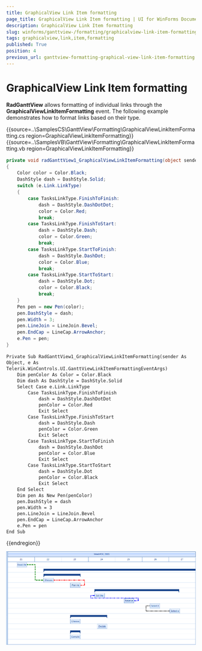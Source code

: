 ```yaml
---
title: GraphicalView Link Item formatting
page_title: GraphicalView Link Item formatting | UI for WinForms Documentation
description: GraphicalView Link Item formatting
slug: winforms/ganttview-/formatting/graphicalview-link-item-formatting
tags: graphicalview,link,item,formatting
published: True
position: 4
previous_url: ganttview-formatting-graphical-view-link-item-formatting
---
```


# GraphicalView Link Item formatting

 
__RadGanttView__ allows formatting of individual links through the __GraphicalViewLinkItemFormatting__ event. The following example demonstrates how to format links based on their type.
 

{{source=..\SamplesCS\GanttView\Formatting\GraphicalViewLinkItemFormatting.cs region=GraphicalViewLinkItemFormatting}} 
{{source=..\SamplesVB\GanttView\Formatting\GraphicalViewLinkItemFormatting.vb region=GraphicalViewLinkItemFormatting}} 

````C#
private void radGanttView1_GraphicalViewLinkItemFormatting(object sender, GanttViewLinkItemFormattingEventArgs e)
{
    Color color = Color.Black;
    DashStyle dash = DashStyle.Solid;
    switch (e.Link.LinkType)
    {
        case TasksLinkType.FinishToFinish:
            dash = DashStyle.DashDotDot;
            color = Color.Red;
            break;
        case TasksLinkType.FinishToStart:
            dash = DashStyle.Dash;
            color = Color.Green;
            break;
        case TasksLinkType.StartToFinish:
            dash = DashStyle.DashDot;
            color = Color.Blue;
            break;
        case TasksLinkType.StartToStart:
            dash = DashStyle.Dot;
            color = Color.Black;
            break;
    }
    Pen pen = new Pen(color);
    pen.DashStyle = dash;
    pen.Width = 3;
    pen.LineJoin = LineJoin.Bevel;
    pen.EndCap = LineCap.ArrowAnchor;
    e.Pen = pen;
}

````
````VB.NET
Private Sub RadGanttView1_GraphicalViewLinkItemFormatting(sender As Object, e As Telerik.WinControls.UI.GanttViewLinkItemFormattingEventArgs)
    Dim penColor As Color = Color.Black
    Dim dash As DashStyle = DashStyle.Solid
    Select Case e.Link.LinkType
        Case TasksLinkType.FinishToFinish
            dash = DashStyle.DashDotDot
            penColor = Color.Red
            Exit Select
        Case TasksLinkType.FinishToStart
            dash = DashStyle.Dash
            penColor = Color.Green
            Exit Select
        Case TasksLinkType.StartToFinish
            dash = DashStyle.DashDot
            penColor = Color.Blue
            Exit Select
        Case TasksLinkType.StartToStart
            dash = DashStyle.Dot
            penColor = Color.Black
            Exit Select
    End Select
    Dim pen As New Pen(penColor)
    pen.DashStyle = dash
    pen.Width = 3
    pen.LineJoin = LineJoin.Bevel
    pen.EndCap = LineCap.ArrowAnchor
    e.Pen = pen
End Sub

````

{{endregion}} 


![ganttview-formatting-graphical-view-item-formatting 001](images/ganttview-formatting-graphical-view-item-formatting001.png)

